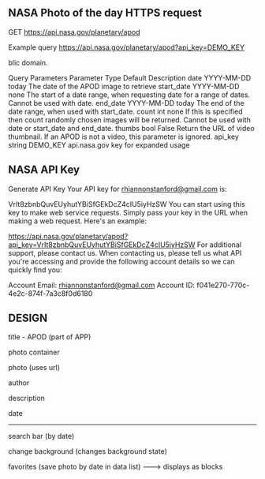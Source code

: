 ##  NASA Photo of the day HTTPS request

GET https://api.nasa.gov/planetary/apod

Example query
https://api.nasa.gov/planetary/apod?api_key=DEMO_KEY

blic domain.

Query Parameters
Parameter	Type	Default	Description
date	YYYY-MM-DD	today	The date of the APOD image to retrieve
start_date	YYYY-MM-DD	none	The start of a date range, when requesting date for a range of dates. Cannot be used with date.
end_date	YYYY-MM-DD	today	The end of the date range, when used with start_date.
count	int	none	If this is specified then count randomly chosen images will be returned. Cannot be used with date or start_date and end_date.
thumbs	bool	False	Return the URL of video thumbnail. If an APOD is not a video, this parameter is ignored.
api_key	string	DEMO_KEY	api.nasa.gov key for expanded usage

## NASA API Key

Generate API Key
Your API key for rhiannonstanford@gmail.com is:

VrIt8zbnbQuvEUyhutYBiSfGEkDcZ4cIU5iyHzSW
You can start using this key to make web service requests. Simply pass your key in the URL when making a web request. Here's an example:

https://api.nasa.gov/planetary/apod?api_key=VrIt8zbnbQuvEUyhutYBiSfGEkDcZ4cIU5iyHzSW
For additional support, please contact us. When contacting us, please tell us what API you're accessing and provide the following account details so we can quickly find you:

Account Email: rhiannonstanford@gmail.com
Account ID: f041e270-770c-4e2c-874f-7a3c8f0d6180

## DESIGN

title - APOD (part of APP)

photo container

  photo (uses url)
  
  author

  description

  date

----

search bar (by date)

change background (changes background state)

favorites (save photo by date in data list)
---> displays as blocks


